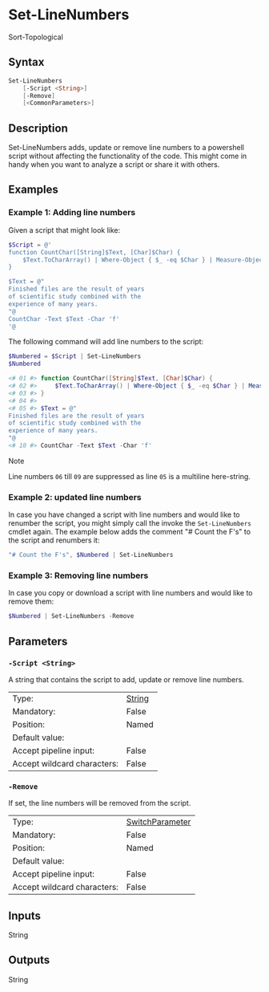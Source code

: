 <!-- MarkdownLint-disable MD033 -->
# Set-LineNumbers

Sort-Topological

## Syntax

```PowerShell
Set-LineNumbers
    [-Script <String>]
    [-Remove]
    [<CommonParameters>]
```

## Description

Set-LineNumbers adds, update or remove line numbers to a powershell script
without affecting the functionality of the code.
This might come in handy when you want to analyze a script or share it with others.

## Examples

### Example 1: Adding line numbers


Given a script that might look like:

```PowerShell
$Script = @'
function CountChar([String]$Text, [Char]$Char) {
    $Text.ToCharArray() | Where-Object { $_ -eq $Char } | Measure-Object | Select-Object -ExpandProperty Count
}

$Text = @"
Finished files are the result of years
of scientific study combined with the
experience of many years.
"@
CountChar -Text $Text -Char 'f'
'@
```

The following command will add line numbers to the script:

```PowerShell
$Numbered = $Script | Set-LineNumbers
$Numbered

<# 01 #> function CountChar([String]$Text, [Char]$Char) {
<# 02 #>     $Text.ToCharArray() | Where-Object { $_ -eq $Char } | Measure-Object | Select-Object -ExpandProperty Count
<# 03 #> }
<# 04 #>
<# 05 #> $Text = @"
Finished files are the result of years
of scientific study combined with the
experience of many years.
"@
<# 10 #> CountChar -Text $Text -Char 'f'
```

> [!Note]
> Line numbers `06` till `09` are suppressed as line `05` is a multiline here-string.

### Example 2: updated line numbers


In case you have changed a script with line numbers and would like to renumber the script,
you might simply call the invoke the `Set-LineNumbers` cmdlet again.
The example below adds the comment "# Count the F's" to the script and renumbers it:

```PowerShell
"# Count the F's", $Numbered | Set-LineNumbers
```

### Example 3: Removing line numbers


In case you copy or download a script with line numbers and would like to remove them:

```PowerShell
$Numbered | Set-LineNumbers -Remove
```

## Parameters

### <a id="-script">**`-Script <String>`**</a>

A string that contains the script to add, update or remove line numbers.

<table>
<tr><td>Type:</td><td><a href="https://docs.microsoft.com/en-us/dotnet/api/System.String">String</a></td></tr>
<tr><td>Mandatory:</td><td>False</td></tr>
<tr><td>Position:</td><td>Named</td></tr>
<tr><td>Default value:</td><td></td></tr>
<tr><td>Accept pipeline input:</td><td>False</td></tr>
<tr><td>Accept wildcard characters:</td><td>False</td></tr>
</table>

### <a id="-remove">**`-Remove`**</a>

If set, the line numbers will be removed from the script.

<table>
<tr><td>Type:</td><td><a href="https://docs.microsoft.com/en-us/dotnet/api/System.Management.Automation.SwitchParameter">SwitchParameter</a></td></tr>
<tr><td>Mandatory:</td><td>False</td></tr>
<tr><td>Position:</td><td>Named</td></tr>
<tr><td>Default value:</td><td></td></tr>
<tr><td>Accept pipeline input:</td><td>False</td></tr>
<tr><td>Accept wildcard characters:</td><td>False</td></tr>
</table>

## Inputs

String

## Outputs

String

[comment]: <> (Created with Get-MarkdownHelp: Install-Script -Name Get-MarkdownHelp)

